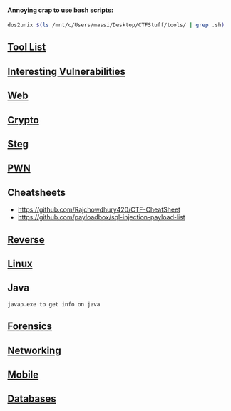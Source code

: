 #### Annoying crap to use bash scripts:
```bash
dos2unix $(ls /mnt/c/Users/massi/Desktop/CTFStuff/tools/ | grep .sh)
```
## [Tool List](TheGoodStuff/TOOL_LIST.md)
## [Interesting Vulnerabilities](TheGoodStuff/VULN_LIST.md)

## [Web](TheGoodStuff/Web.md)

## [Crypto](TheGoodStuff/Crypto.md)

## [Steg](TheGoodStuff/STEG.md)

## [PWN](TheGoodStuff/PWN.md)

## Cheatsheets
- https://github.com/Rajchowdhury420/CTF-CheatSheet
- https://github.com/payloadbox/sql-injection-payload-list 

## [Reverse](TheGoodStuff/Reverse.md)

## [Linux](TheGoodStuff/Linux.md)
## Java

    javap.exe to get info on java

## [Forensics](TheGoodStuff/Forensics.md)

## [Networking](TheGoodStuff/Networking.md)

## [Mobile](TheGoodStuff/Mobile.md)

## [Databases](TheGoodStuff/Databases.md)
